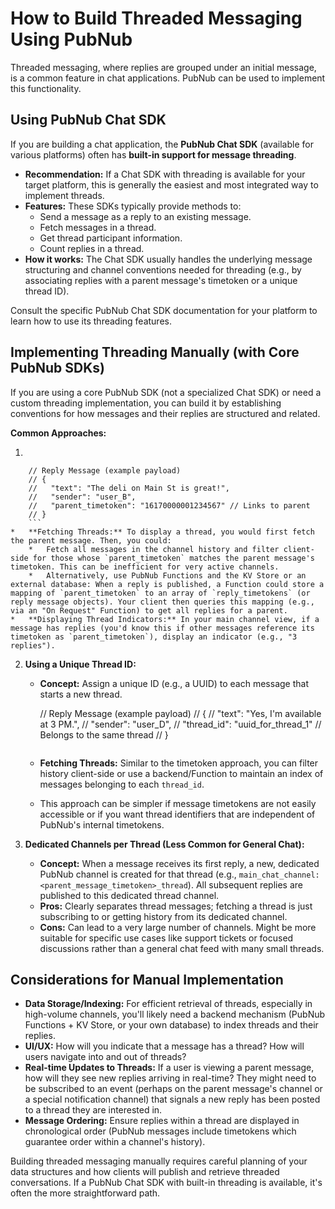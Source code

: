 # How to Build Threaded Messaging Using PubNub

Threaded messaging, where replies are grouped under an initial message, is a common feature in chat applications. PubNub can be used to implement this functionality.

## Using PubNub Chat SDK

If you are building a chat application, the **PubNub Chat SDK** (available for various platforms) often has **built-in support for message threading**.

*   **Recommendation:** If a Chat SDK with threading is available for your target platform, this is generally the easiest and most integrated way to implement threads.
*   **Features:** These SDKs typically provide methods to:
    *   Send a message as a reply to an existing message.
    *   Fetch messages in a thread.
    *   Get thread participant information.
    *   Count replies in a thread.
*   **How it works:** The Chat SDK usually handles the underlying message structuring and channel conventions needed for threading (e.g., by associating replies with a parent message's timetoken or a unique thread ID).

Consult the specific PubNub Chat SDK documentation for your platform to learn how to use its threading features.

## Implementing Threading Manually (with Core PubNub SDKs)

If you are using a core PubNub SDK (not a specialized Chat SDK) or need a custom threading implementation, you can build it by establishing conventions for how messages and their replies are structured and related.

**Common Approaches:**

1. 

        // Reply Message (example payload)
        // {
        //   "text": "The deli on Main St is great!",
        //   "sender": "user_B",
        //   "parent_timetoken": "16170000001234567" // Links to parent
        // }
        ```
    *   **Fetching Threads:** To display a thread, you would first fetch the parent message. Then, you could:
        *   Fetch all messages in the channel history and filter client-side for those whose `parent_timetoken` matches the parent message's timetoken. This can be inefficient for very active channels.
        *   Alternatively, use PubNub Functions and the KV Store or an external database: When a reply is published, a Function could store a mapping of `parent_timetoken` to an array of `reply_timetokens` (or reply message objects). Your client then queries this mapping (e.g., via an "On Request" Function) to get all replies for a parent.
    *   **Displaying Thread Indicators:** In your main channel view, if a message has replies (you'd know this if other messages reference its timetoken as `parent_timetoken`), display an indicator (e.g., "3 replies").

2.  **Using a Unique Thread ID:**
    *   **Concept:** Assign a unique ID (e.g., a UUID) to each message that starts a new thread. 

        // Reply Message (example payload)
        // {
        //   "text": "Yes, I'm available at 3 PM.",
        //   "sender": "user_D",
        //   "thread_id": "uuid_for_thread_1" // Belongs to the same thread
        // }
        ```
    *   **Fetching Threads:** Similar to the timetoken approach, you can filter history client-side or use a backend/Function to maintain an index of messages belonging to each `thread_id`.
    *   This approach can be simpler if message timetokens are not easily accessible or if you want thread identifiers that are independent of PubNub's internal timetokens.

3.  **Dedicated Channels per Thread (Less Common for General Chat):**
    *   **Concept:** When a message receives its first reply, a new, dedicated PubNub channel is created for that thread (e.g., `main_chat_channel:<parent_message_timetoken>_thread`). All subsequent replies are published to this dedicated thread channel.
    *   **Pros:** Clearly separates thread messages; fetching a thread is just subscribing to or getting history from its dedicated channel.
    *   **Cons:** Can lead to a very large number of channels. Might be more suitable for specific use cases like support tickets or focused discussions rather than a general chat feed with many small threads.

## Considerations for Manual Implementation

*   **Data Storage/Indexing:** For efficient retrieval of threads, especially in high-volume channels, you'll likely need a backend mechanism (PubNub Functions + KV Store, or your own database) to index threads and their replies.
*   **UI/UX:** How will you indicate that a message has a thread? How will users navigate into and out of threads?
*   **Real-time Updates to Threads:** If a user is viewing a parent message, how will they see new replies arriving in real-time? They might need to be subscribed to an event (perhaps on the parent message's channel or a special notification channel) that signals a new reply has been posted to a thread they are interested in.
*   **Message Ordering:** Ensure replies within a thread are displayed in chronological order (PubNub messages include timetokens which guarantee order within a channel's history).

Building threaded messaging manually requires careful planning of your data structures and how clients will publish and retrieve threaded conversations. If a PubNub Chat SDK with built-in threading is available, it's often the more straightforward path.

